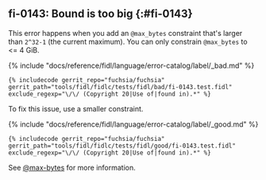 ## fi-0143: Bound is too big {:#fi-0143}

This error happens when you add an `@max_bytes` constraint that's larger than
`2^32-1` (the current maximum). You can only constrain `@max_bytes` to <= 4 GiB.

{% include "docs/reference/fidl/language/error-catalog/label/_bad.md" %}

```fidl
{% includecode gerrit_repo="fuchsia/fuchsia" gerrit_path="tools/fidl/fidlc/tests/fidl/bad/fi-0143.test.fidl" exclude_regexp="\/\/ (Copyright 20|Use of|found in).*" %}
```

To fix this issue, use a smaller constraint.

{% include "docs/reference/fidl/language/error-catalog/label/_good.md" %}

```fidl
{% includecode gerrit_repo="fuchsia/fuchsia" gerrit_path="tools/fidl/fidlc/tests/fidl/good/fi-0143.test.fidl" exclude_regexp="\/\/ (Copyright 20|Use of|found in).*" %}
```

See [@max-bytes][143-max-bytes] for more information.

[143-max-bytes]: /reference/fidl/language/attributes.md#maxbytes
